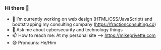 ### Hi there 👋


- 🔭 I’m currently working on web design (HTML/CSS/JavaScript) and bootstrapping my consulting company (https://fractionconsulting.co)
- 💬 Ask me about cybersecurity and technology things
- 📫 How to reach me: At my personal site --> https://mikeprivette.com
- 😄 Pronouns: He/Him

